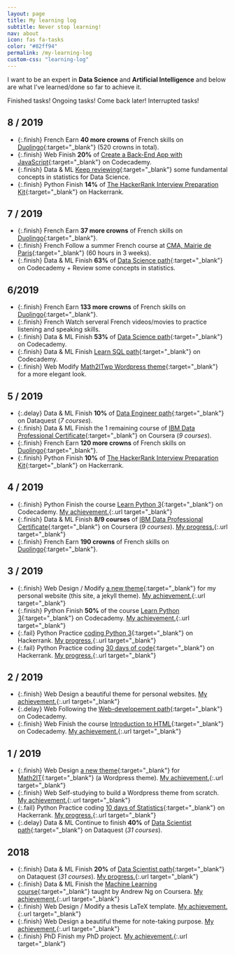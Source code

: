 ```yaml
---
layout: page
title: My learning log
subtitle: Never stop learning!
nav: about
icon: fas fa-tasks
color: "#82ff94"
permalink: /my-learning-log
custom-css: "learning-log"
---
```


I want to be an expert in **Data Science** and **Artificial Intelligence** and below are what I've learned/done so far to achieve it.

<span class="task finish d-inline-block mr-3">Finished tasks!</span>
<span class="task ongoing d-inline-block mr-3">Ongoing tasks!</span>
<span class="task delay d-inline-block mr-3">Come back later!</span>
<span class="task fail d-inline-block">Interrupted tasks!</span>

## 8 / 2019

- {:.finish} <span class="tbadge badge-green">French</span> Earn **40 more crowns** of French skills on [Duolingo](https://duolingo.com){:target="_blank"} (520 crowns in total).
- {:.finish} <span class="tbadge badge-blue">Web</span> Finish **20%** of [Create a Back-End App with JavaScript](https://www.codecademy.com/learn/paths/create-a-back-end-app-with-javascript){:target="_blank"} on Codecademy.
- {:.finish} <span class="tbadge badge-yellow">Data & ML</span> [Keep reviewing](https://mynote.dinhanhthi.com/stats-1){:target="_blank"} some fundamental concepts in statistics for Data Science.
- {:.finish} <span class="tbadge badge-orange">Python</span> Finish **14%** of [The HackerRank Interview Preparation Kit](https://www.hackerrank.com/interview/interview-preparation-kit){:target="_blank"} on Hackerrank.

## 7 / 2019

- {:.finish} <span class="tbadge badge-green">French</span> Earn **37 more crowns** of French skills on [Duolingo](https://duolingo.com){:target="_blank"}.
- {:.finish} <span class="tbadge badge-green">French</span> Follow a summer French course at [CMA, Mairie de Paris](https://cma.paris.fr/){:target="_blank"} (60 hours in 3 weeks).
- {:.finish} <span class="tbadge badge-yellow">Data & ML</span> Finish **63%** of [Data Science path](https://www.codecademy.com/learn/paths/data-science){:target="_blank"} on Codecademy + Review some concepts in statistics.

## 6/2019

- {:.finish} <span class="tbadge badge-green">French</span> Earn **133 more crowns** of French skills on [Duolingo](https://duolingo.com){:target="_blank"}.
- {:.finish} <span class="tbadge badge-green">French</span> Watch serveral French videos/movies to practice listening and speaking skills.
- {:.finish} <span class="tbadge badge-yellow">Data & ML</span> Finish **53%** of [Data Science path](https://www.codecademy.com/learn/paths/data-science){:target="_blank"} on Codecademy.
- {:.finish} <span class="tbadge badge-yellow">Data & ML</span> Finish [Learn SQL path](https://www.codecademy.com/learn/learn-sql){:target="_blank"} on Codecademy.
- {:.finish} <span class="tbadge badge-blue">Web</span> Modify [Math2ITwp Wordpress theme](https://github.com/dinhanhthi/math2itwp){:target="_blank"} for a more elegant look.

## 5 / 2019

- {:.delay} <span class="tbadge badge-yellow">Data & ML</span> Finish **10%** of [Data Engineer path](https://www.dataquest.io/path/data-engineer/){:target="_blank"} on Dataquest (*7 courses*).
- {:.finish} <span class="tbadge badge-yellow">Data & ML</span> Finish the 1 remaining course of [IBM Data Professional Certificate](https://www.coursera.org/specializations/ibm-data-science-professional-certificate){:target="_blank"} on Coursera (*9 courses*).
- {:.finish} <span class="tbadge badge-green">French</span> Earn **120 more crowns** of French skills on [Duolingo](https://duolingo.com){:target="_blank"}.
- {:.finish} <span class="tbadge badge-orange">Python</span> Finish **10%** of [The HackerRank Interview Preparation Kit](https://www.hackerrank.com/interview/interview-preparation-kit){:target="_blank"} on Hackerrank.

## 4 / 2019

- {:.finish} <span class="tbadge badge-orange">Python</span> Finish the course [Learn Python 3](https://www.codecademy.com/learn/learn-python-3){:target="_blank"} on Codecademy. [My achievement.](https://www.codecademy.com/dinhanhthi){:.url target="_blank"}
- {:.finish} <span class="tbadge badge-yellow">Data & ML</span> Finish **8/9 courses** of [IBM Data Professional Certificate](https://www.coursera.org/specializations/ibm-data-science-professional-certificate){:target="_blank"} on Coursera (*9 courses*). [My progress.](https://www.coursera.org/user/47f27dde0ecab9a78e2c93632d78a556){:.url target="_blank"}
- {:.finish} <span class="tbadge badge-green">French</span> Earn **190 crowns** of French skills on [Duolingo](https://duolingo.com){:target="_blank"}.

## 3 / 2019

- {:.finish} <span class="tbadge badge-blue">Web</span> Design / Modify [a new theme](https://github.com/dinhanhthi/dinhanhthi.com){:target="_blank"} for my personal website (this site, a jekyll theme). [My achievement.](https://dinhanhthi.com){:.url target="_blank"}
- {:.finish} <span class="tbadge badge-orange">Python</span> Finish **50%** of the course [Learn Python 3](https://www.codecademy.com/learn/learn-python-3){:target="_blank"} on Codecademy. [My achievement.](https://www.codecademy.com/dinhanhthi){:.url target="_blank"}
- {:.fail} <span class="tbadge badge-orange">Python</span> Practice [coding Python 3](https://www.hackerrank.com/domains/python){:target="_blank"} on Hackerrank. [My progress,](https://www.hackerrank.com/dinhanhthi){:.url target="_blank"}
- {:.fail} <span class="tbadge badge-orange">Python</span> Practice coding [30 days of code](https://www.hackerrank.com/domains/tutorials/30-days-of-code){:target="_blank"} on Hackerrank. [My progress.](https://www.hackerrank.com/dinhanhthi){:.url target="_blank"}

## 2 / 2019

- {:.finish} <span class="tbadge badge-blue">Web</span> Design a beautiful theme for personal websites. [My achievement.](https://github.com/dinhanhthi/TaniaJekyll){:.url target="_blank"}
- {:.delay} <span class="tbadge badge-blue">Web</span> Following the [Web-developement path](https://www.codecademy.com/learn/paths/web-development){:target="_blank"} on Codecademy.
- {:.finish} <span class="tbadge badge-blue">Web</span> Finish the course [Introduction to HTML](https://www.codecademy.com/learn/learn-html){:target="_blank"} on Codecademy. [My achievement.](https://www.codecademy.com/dinhanhthi){:.url target="_blank"}

## 1 / 2019

- {:.finish} <span class="tbadge badge-blue">Web</span> Design [a new theme](https://github.com/dinhanhthi/math2itwp){:target="_blank"} for [Math2IT](https://math2it.com){:target="_blank"} (a Wordpress theme). [My achievement.](https://math2it.com){:.url target="_blank"}
- {:.finish} <span class="tbadge badge-blue">Web</span> Self-studying to build a Wordpress theme from scratch. [My achievement.](https://github.com/dinhanhthi/math2itwp){:.url target="_blank"}
- {:.fail} <span class="tbadge badge-orange">Python</span> Practice coding [10 days of Statistics](https://www.hackerrank.com/domains/tutorials/10-days-of-statistics){:target="_blank"} on Hackerrank. [My progress.](https://www.hackerrank.com/dinhanhthi){:.url target="_blank"}
- {:.delay} <span class="tbadge badge-yellow">Data & ML</span> Continue to finish **40%** of [Data Scientist path](https://www.dataquest.io/path/data-scientist){:target="_blank"} on Dataquest (*31 courses*).

## 2018

- {:.finish} <span class="tbadge badge-yellow">Data & ML</span> Finish **20%** of [Data Scientist path](https://www.dataquest.io/path/data-scientist){:target="_blank"} on Dataquest (*31 courses*). [My progress.](https://app.dataquest.io/profile/dinhanhthimail){:.url target="_blank"}
- {:.finish} <span class="tbadge badge-yellow">Data & ML</span> Finish the [Machine Learning course](https://www.coursera.org/learn/machine-learning){:target="_blank"} taught by Andrew Ng on Coursera. [My achievement.](https://www.coursera.org/account/accomplishments/verify/WJ9DNBMRQDJ8){:.url target="_blank"}
- {:.finish} <span class="tbadge badge-blue">Web</span> Design / Modify a thesis LaTeX template. [My achievement.](https://github.com/dinhanhthi/ThiThesisTemp){:.url target="_blank"}
- {:.finish} <span class="tbadge badge-blue">Web</span> Design a beautiful theme for note-taking purpose. [My achievement.](https://github.com/dinhanhthi/NoteTheme){:.url target="_blank"}
- {:.finish} <span class="tbadge badge-gray">PhD</span> Finish my PhD project. [My achievement.](https://github.com/dinhanhthi/MyCertificates/blob/master/Certificate%20of%20completion%20of%20the%20Doctor's%20degree.pdf){:.url target="_blank"}
